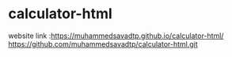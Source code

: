 # calculator-html

website link :https://muhammedsavadtp.github.io/calculator-html/ https://github.com/muhammedsavadtp/calculator-html.git
